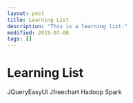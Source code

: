 ```yaml
---
layout: post
title: Learning List
description: "This is a learning list."
modified: 2015-07-08
tags: []
---
```


# Learning List

JQueryEasyUI
Jfreechart
Hadoop
Spark